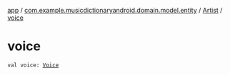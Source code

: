 [app](../../index.md) / [com.example.musicdictionaryandroid.domain.model.entity](../index.md) / [Artist](index.md) / [voice](./voice.md)

# voice

`val voice: `[`Voice`](../../com.example.musicdictionaryandroid.domain.model.value/-voice/index.md)